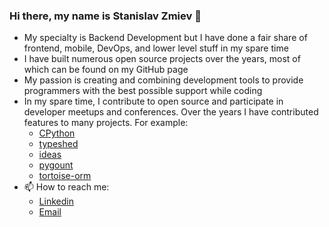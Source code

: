 ### Hi there, my name is Stanislav Zmiev 👋

- My specialty is Backend Development but I have done a fair share of frontend, mobile, DevOps, and lower level stuff in my spare time 
- I have built numerous open source projects over the years, most of which can be found on my GitHub page
- My passion is creating and combining development tools to provide programmers with the best possible support while coding
- In my spare time, I contribute to open source and participate in developer meetups and conferences. Over the years I have contributed features to many projects. For example:
  - [CPython](https://docs.python.org/3.12/whatsnew/3.12.html#pathlib)
  - [typeshed](https://github.com/python/typeshed)
  - [ideas](https://github.com/aroberge/ideas)
  - [pygount](https://github.com/roskakori/pygount)
  - [tortoise-orm](https://github.com/tortoise/tortoise-orm)
- 📫 How to reach me:
  - [Linkedin](https://www.linkedin.com/in/stanislav-zmiev/)
  - [Email](mailto:szmiev2000@gmail.com)
